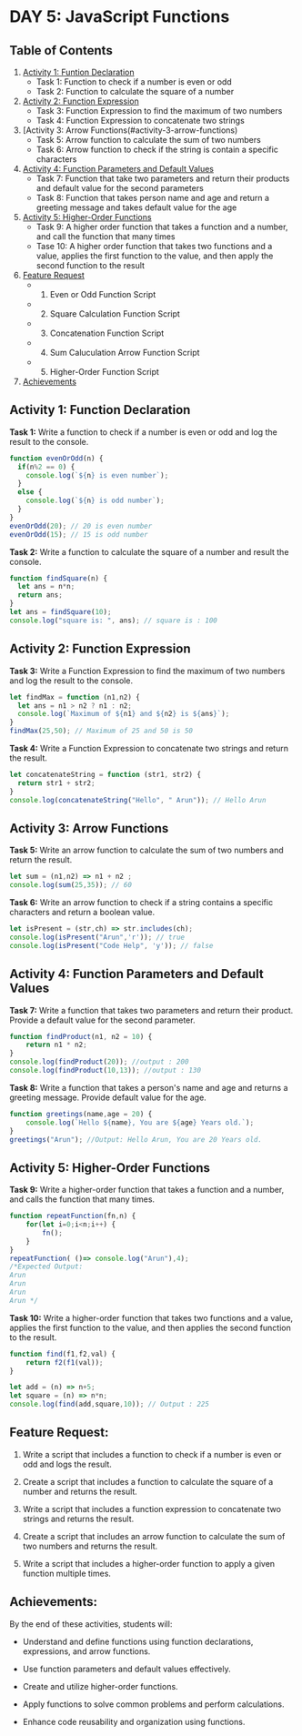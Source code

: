 # DAY 5: JavaScript Functions

## Table of Contents

1. [Activity 1: Funtion Declaration](#activity-1-function-declaration)
   - Task 1: Function to check if a number is even or odd
   - Task 2: Function to calculate the square of a number
2. [Activity 2: Function Expression](#activity-2-function-expression)
   - Task 3: Function Expression to find the maximum of two numbers
   - Task 4: Function Expression to concatenate two strings
3. [Activity 3: Arrow Functions(#activity-3-arrow-functions)
   - Task 5: Arrow function to calculate the sum of two numbers
   - Task 6: Arrow function to check if the string is contain a specific characters
4. [Activity 4: Function Parameters and Default Values](#activity-4-function-parameters-and-default-values)
   - Task 7: Function that take two parameters and return their products and default value for the second parameters
   - Task 8: Function that takes person name and age and return a greeting message and takes default value for the age
5. [Activity 5: Higher-Order Functions](#activity-5-higher-order-functions)
   - Task 9: A higher order function that takes a function and a number, and call the function that many times
   - Tase 10: A higher order function that takes two functions and a value, applies the first function to the value, and then apply the second function to the result
6. [Feature Request](#feature-request)
   - 1. Even or Odd Function Script
   - 2. Square Calculation Function Script
   - 3. Concatenation Function Script
   - 4. Sum Caluculation Arrow Function Script
   - 5. Higher-Order Function Script
7. [Achievements](#achievements)

## Activity 1: Function Declaration

**Task 1:** Write a function to check if a number is even or odd and log the result to the console.

```javascript
function evenOrOdd(n) {
  if(n%2 == 0) {
    console.log(`${n} is even number`);
  }
  else {
    console.log(`${n} is odd number`);
  }
}
evenOrOdd(20); // 20 is even number
evenOrOdd(15); // 15 is odd number
```

**Task 2:** Write a function to calculate the square of a number and result the console.

```javascript
function findSquare(n) {
  let ans = n*n;
  return ans;
}
let ans = findSquare(10);
console.log("square is: ", ans); // square is : 100
```

## Activity 2: Function Expression

**Task 3:** Write a Function Expression to find the maximum of two numbers and log the result to the console.

```javascript
let findMax = function (n1,n2) {
  let ans = n1 > n2 ? n1 : n2;
  console.log(`Maximum of ${n1} and ${n2} is ${ans}`);
}
findMax(25,50); // Maximum of 25 and 50 is 50
```

**Task 4:** Write a Function Expression to concatenate two strings and return the result.

```javascript
let concatenateString = function (str1, str2) {
  return str1 + str2;
}
console.log(concatenateString("Hello", " Arun")); // Hello Arun
```

## Activity 3: Arrow Functions

**Task 5:** Write an arrow function to calculate the sum of two numbers and return the result.

```javascript
let sum = (n1,n2) => n1 + n2 ;
console.log(sum(25,35)); // 60
```

**Task 6:** Write an arrow function to check if a string contains a specific characters and return a boolean value.

```javascript
let isPresent = (str,ch) => str.includes(ch);
console.log(isPresent("Arun",'r')); // true
console.log(isPresent("Code Help", 'y')); // false
```

## Activity 4: Function Parameters and Default Values

**Task 7:** Write a function that takes two parameters and return their product. Provide a default value for the second parameter.

```javascript
function findProduct(n1, n2 = 10) {
    return n1 * n2;
}
console.log(findProduct(20)); //output : 200
console.log(findProduct(10,13)); //output : 130
```

**Task 8:** Write a function that takes a person's name and age and returns a greeting message. Provide default value for the age.

```javascript
function greetings(name,age = 20) {
    console.log(`Hello ${name}, You are ${age} Years old.`);
}
greetings("Arun"); //Output: Hello Arun, You are 20 Years old.
```

## Activity 5: Higher-Order Functions

**Task 9:** Write a higher-order function that takes a function and a number, and calls the function that many times.

```javascript
function repeatFunction(fn,n) {
    for(let i=0;i<n;i++) {
        fn();
    }
}
repeatFunction( ()=> console.log("Arun"),4);
/*Expected Output: 
Arun
Arun
Arun
Arun */
```

**Task 10:** Write a higher-order function that takes two functions and a value, applies the first function to the value, and then applies the second function to the result.

```javascript
function find(f1,f2,val) {
    return f2(f1(val));
}

let add = (n) => n+5;
let square = (n) => n*n;
console.log(find(add,square,10)); // Output : 225
```

## Feature Request:

1. Write a script that includes a function to check if a number is even or odd and logs the result.

2. Create a script that includes a function to calculate the square of a number and returns the result.

3. Write a script that includes a function expression to concatenate two strings and returns the result.

4. Create a script that includes an arrow function to calculate the sum of two numbers and returns the result.

5. Write a script that includes a higher-order function to apply a given function multiple times.

## Achievements:

By the end of these activities, students will:

- Understand and define functions using function declarations, expressions, and arrow functions.

- Use function parameters and default values effectively.

- Create and utilize higher-order functions.

- Apply functions to solve common problems and perform calculations.

- Enhance code reusability and organization using functions.
